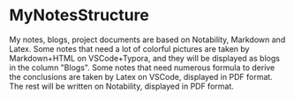 # MyNotesStructure

My notes, blogs, project documents are based on Notability, Markdown and Latex. 
Some notes that need a lot of colorful pictures are taken by Markdown+HTML on VSCode+Typora, and they will be displayed as blogs in the column "Blogs". 
Some notes that need numerous formula to derive the conclusions are taken by Latex on VSCode, displayed in PDF format. 
The rest will be written on Notability, displayed in PDF format. 